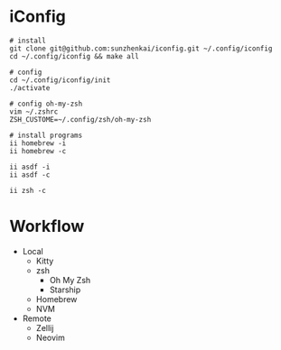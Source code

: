 # iConfig

```shell
# install
git clone git@github.com:sunzhenkai/iconfig.git ~/.config/iconfig
cd ~/.config/iconfig && make all

# config
cd ~/.config/iconfig/init
./activate

# config oh-my-zsh
vim ~/.zshrc
ZSH_CUSTOME=~/.config/zsh/oh-my-zsh

# install programs
ii homebrew -i
ii homebrew -c

ii asdf -i
ii asdf -c

ii zsh -c
```

# Workflow

- Local
  - Kitty
  - zsh
    - Oh My Zsh
    - Starship
  - Homebrew
  - NVM
- Remote
  - Zellij
  - Neovim
